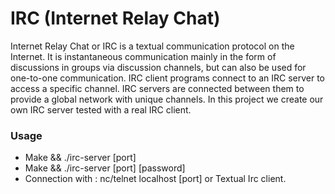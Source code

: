 # IRC (Internet Relay Chat)

Internet Relay Chat or IRC is a textual communication protocol on the Internet. It is
instantaneous communication mainly in the form of discussions in groups via discussion
channels, but can also be used for one-to-one communication.
IRC client programs connect to an IRC server to access a specific channel. IRC servers
are connected between them to provide a global network with unique channels.
In this project we create our own IRC server tested with a real IRC client.

### Usage
  * Make && ./irc-server [port]
  * Make && ./irc-server [port] [password]
  * Connection with : nc/telnet localhost [port] or Textual Irc client.
